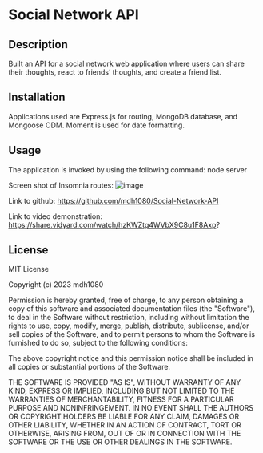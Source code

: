 # Social Network API

## Description
Built an API for a social network web application where users can share their thoughts, react to friends’ thoughts, and create a friend list. 

## Installation
Applications used are Express.js for routing, MongoDB database, and Mongoose ODM. Moment is used for date formatting.

## Usage
The application is invoked by using the following command: node server

Screen shot of Insomnia routes:
![image](https://user-images.githubusercontent.com/110183347/216500601-57072b20-1a8d-4d79-b972-6951aec36c26.png)

Link to github: https://github.com/mdh1080/Social-Network-API

Link to video demonstration: https://share.vidyard.com/watch/hzKWZtg4WVbX9C8u1F8Axp?

## License
MIT License

Copyright (c) 2023 mdh1080

Permission is hereby granted, free of charge, to any person obtaining a copy
of this software and associated documentation files (the "Software"), to deal
in the Software without restriction, including without limitation the rights
to use, copy, modify, merge, publish, distribute, sublicense, and/or sell
copies of the Software, and to permit persons to whom the Software is
furnished to do so, subject to the following conditions:

The above copyright notice and this permission notice shall be included in all
copies or substantial portions of the Software.

THE SOFTWARE IS PROVIDED "AS IS", WITHOUT WARRANTY OF ANY KIND, EXPRESS OR
IMPLIED, INCLUDING BUT NOT LIMITED TO THE WARRANTIES OF MERCHANTABILITY,
FITNESS FOR A PARTICULAR PURPOSE AND NONINFRINGEMENT. IN NO EVENT SHALL THE
AUTHORS OR COPYRIGHT HOLDERS BE LIABLE FOR ANY CLAIM, DAMAGES OR OTHER
LIABILITY, WHETHER IN AN ACTION OF CONTRACT, TORT OR OTHERWISE, ARISING FROM,
OUT OF OR IN CONNECTION WITH THE SOFTWARE OR THE USE OR OTHER DEALINGS IN THE
SOFTWARE.


